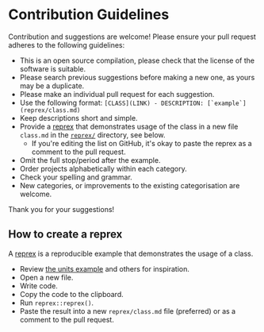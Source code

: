 # Contribution Guidelines

Contribution and suggestions are welcome! Please ensure your pull request adheres to the following guidelines:

* This is an open source compilation, please check that the license of the software is suitable.
* Please search previous suggestions before making a new one, as yours may be a duplicate.
* Please make an individual pull request for each suggestion.
* Use the following format: ``[CLASS](LINK) - DESCRIPTION: [`example`](reprex/class.md)``
* Keep descriptions short and simple.
* Provide a [reprex](https://reprex.tidyverse.org/) that demonstrates usage of the class in a new file `class.md` in the [`reprex/`](./reprex) directory, see below.
    * If you're editing the list on GitHub, it's okay to paste the reprex as a comment to the pull request.
* Omit the full stop/period after the example.
* Order projects alphabetically within each category.
* Check your spelling and grammar.
* New categories, or improvements to the existing categorisation are welcome.

Thank you for your suggestions!


## How to create a reprex

A [reprex](https://reprex.tidyverse.org/) is a reproducible example that demonstrates the usage of a class.

* Review [the units example](reprex/units.md) and others for inspiration.
* Open a new file.
* Write code.
* Copy the code to the clipboard.
* Run `reprex::reprex()`.
* Paste the result into a new `reprex/class.md` file (preferred) or as a comment to the pull request.
